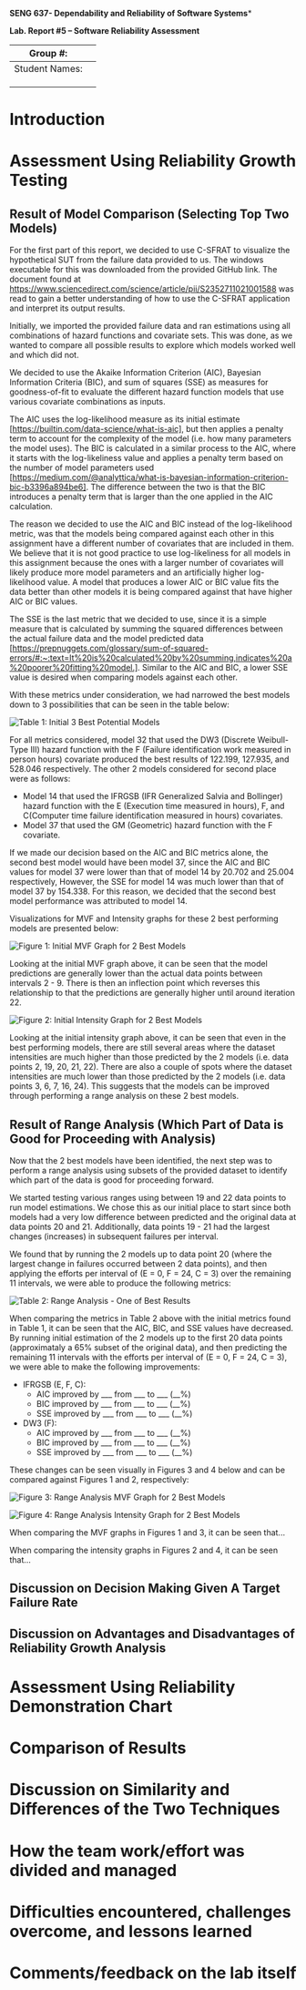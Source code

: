 **SENG 637- Dependability and Reliability of Software Systems***

**Lab. Report \#5 – Software Reliability Assessment**

| Group \#:       |   |
|-----------------|---|
| Student Names:  |   |
|                 |   |
|                 |   |
|                 |   |

# Introduction

# 

# Assessment Using Reliability Growth Testing 

## Result of Model Comparison (Selecting Top Two Models)
For the first part of this report, we decided to use C-SFRAT to visualize the hypothetical SUT from the failure data provided to us. The windows executable for this was downloaded from the provided GitHub link. 
The document found at https://www.sciencedirect.com/science/article/pii/S2352711021001588 was read to gain a better understanding of how to use the C-SFRAT application and interpret its output results.

Initially, we imported the provided failure data and ran estimations using all combinations of hazard functions and covariate sets. 
This was done, as we wanted to compare all possible results to explore which models worked well and which did not. 

We decided to use the Akaike Information Criterion (AIC), Bayesian Information Criteria (BIC), and sum of squares (SSE) as measures for goodness-of-fit to evaluate the different hazard function models that use various covariate combinations as inputs. 

The AIC uses the log-likelihood measure as its initial estimate [https://builtin.com/data-science/what-is-aic], but then applies a penalty term to account for the complexity of the model (i.e. how many parameters the model uses).
The BIC is calculated in a similar process to the AIC, where it starts with the log-likeliness value and applies a penalty term based on the number of model parameters used [https://medium.com/@analyttica/what-is-bayesian-information-criterion-bic-b3396a894be6]. 
The difference between the two is that the BIC introduces a penalty term that is larger than the one applied in the AIC calculation.

The reason we decided to use the AIC and BIC instead of the log-likelihood metric, was that the models being compared against each other in this assignment have a different number of covariates that are included in them. 
We believe that it is not good practice to use log-likeliness for all models in this assignment because the ones with a larger number of covariates will likely produce more model parameters and an artificially higher log-likelihood value.
A model that produces a lower AIC or BIC value fits the data better than other models it is being compared against that have higher AIC or BIC values.

The SSE is the last metric that we decided to use, since it is a simple measure that is calculated by summing the squared differences between the actual failure data and the model predicted data [https://prepnuggets.com/glossary/sum-of-squared-errors/#:~:text=It%20is%20calculated%20by%20summing,indicates%20a%20poorer%20fitting%20model.]. 
Similar to the AIC and BIC, a lower SSE value is desired when comparing models against each other.

With these metrics under consideration, we had narrowed the best models down to 3 possibilities that can be seen in the table below:

![Table 1: Initial 3 Best Potential Models](Submission_Screenshots/RGT_Initial3Best.png)

For all metrics considered, model 32 that used the DW3 (Discrete Weibull-Type III) hazard function with the F (Failure identification work measured in person hours) covariate produced the best results of 122.199, 127.935, and 528.046 respectively.
The other 2 models considered for second place were as follows:
- Model 14 that used the IFRGSB (IFR Generalized Salvia and Bollinger) hazard function with the E (Execution time measured in hours), F, and C(Computer time failure identification measured in hours) covariates. 
- Model 37 that used the GM (Geometric) hazard function with the F covariate.
	
If we made our decision based on the AIC and BIC metrics alone, the second best model would have been model 37, since the AIC and BIC values for model 37 were lower than that of model 14 by 20.702 and 25.004 respectively,
However, the SSE for model 14 was much lower than that of model 37 by 154.338. For this reason, we decided that the second best model performance was attributed to model 14.

Visualizations for MVF and Intensity graphs for these 2 best performing models are presented below:

![Figure 1: Initial MVF Graph for 2 Best Models](Submission_Screenshots/RGT_Initial_MVF_Graph_2Best.png)

Looking at the initial MVF graph above, it can be seen that the model predictions are generally lower than the actual data points between intervals 2 - 9.
There is then an inflection point which reverses this relationship to that the predictions are generally higher until around iteration 22.

![Figure 2: Initial Intensity Graph for 2 Best Models](Submission_Screenshots/RGT_Initial_Intensity_Graph_2Best.png)

Looking at the initial intensity graph above, it can be seen that even in the best performing models, there are still several areas where the dataset intensities are much higher than those predicted by the 2 models (i.e. data points 2, 19, 20, 21, 22).
There are also a couple of spots where the dataset intensities are much lower than those predicted by the 2 models (i.e. data points 3, 6, 7, 16, 24).
This suggests that the models can be improved through performing a range analysis on these 2 best models.


## Result of Range Analysis (Which Part of Data is Good for Proceeding with Analysis)
Now that the 2 best models have been identified, the next step was to perform a range analysis using subsets of the provided dataset to identify which part of the data is good for proceeding forward.

We started testing various ranges using between 19 and 22 data points to run model estimations. 
We chose this as our initial place to start since both models had a very low difference between predicted and the original data at data points 20 and 21. 
Additionally, data points 19 - 21 had the largest changes (increases) in subsequent failures per interval.

We found that by running the 2 models up to data point 20 (where the largest change in failures occurred between 2 data points), and then applying the efforts per interval of (E = 0, F = 24, C = 3) over the remaining 11 intervals, we were able to produce the following metrics:

![Table 2: Range Analysis - One of Best Results](Submission_Screenshots/RGT_MetricsDataPoint20ExtendedTo31_E_0_F_24_C_3.png)

When comparing the metrics in Table 2 above with the initial metrics found in Table 1, it can be seen that the AIC, BIC, and SSE values have decreased.
By running initial estimation of the 2 models up to the first 20 data points (approximataly a 65% subset of the original data), and then predicting the remaining 11 intervals with the efforts per interval of (E = 0, F = 24, C = 3), we were able to make the following improvements:
- IFRGSB (E, F, C):
     - AIC improved by ___ from ___ to ___ (__%)
     - BIC improved by ___ from ___ to ___ (__%)
     - SSE improved by ___ from ___ to ___ (__%)
- DW3 (F):
     - AIC improved by ___ from ___ to ___ (__%)
     - BIC improved by ___ from ___ to ___ (__%)
     - SSE improved by ___ from ___ to ___ (__%)
		
These changes can be seen visually in Figures 3 and 4 below and can be compared against Figures 1 and 2, respectively:

![Figure 3: Range Analysis MVF Graph for 2 Best Models](Submission_Screenshots/RGT_MVF_DataPoint20ExtendedTo31_E_0_F_24_C_3.png)

![Figure 4: Range Analysis Intensity Graph for 2 Best Models](Submission_Screenshots/RGT_Intensity_DataPoint20ExtendedTo31_E_0_F_24_C_3.png)

When comparing the MVF graphs in Figures 1 and 3, it can be seen that...

When comparing the intensity graphs in Figures 2 and 4, it can be seen that...


## Discussion on Decision Making Given A Target Failure Rate



## Discussion on Advantages and Disadvantages of Reliability Growth Analysis




# Assessment Using Reliability Demonstration Chart 

# 

# Comparison of Results

# Discussion on Similarity and Differences of the Two Techniques

# How the team work/effort was divided and managed

# 

# Difficulties encountered, challenges overcome, and lessons learned

# Comments/feedback on the lab itself
